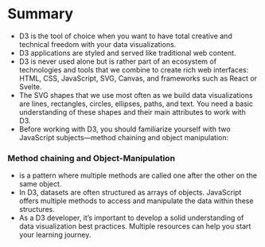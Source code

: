 # Summary
- D3 is the tool of choice when you want to have total creative and technical freedom with your data visualizations.
- D3 applications are styled and served like traditional web content.
- D3 is never used alone but is rather part of an ecosystem of technologies and tools that we combine to create rich web interfaces: HTML, CSS, JavaScript, SVG, Canvas, and frameworks such as React or Svelte.
- The SVG shapes that we use most often as we build data visualizations are lines, rectangles, circles, ellipses, paths, and text.
You need a basic understanding of these shapes and their main attributes to work with D3.
- Before working with D3, you should familiarize yourself with two JavaScript subjects—method chaining and object manipulation:
### Method chaining and Object-Manipulation 
- is a pattern where multiple methods are called one after the other on the same object.
- In D3, datasets are often structured as arrays of objects. JavaScript offers multiple methods to access and manipulate the data within these structures.
- As a D3 developer, it’s important to develop a solid understanding of data visualization best practices. Multiple resources can help you start your learning journey.